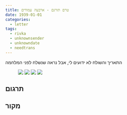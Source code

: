 ```yaml
---
title: טרם תורגם - ארבעה עמודים
date: 1939-01-01
categories:
  - letter
tags:
  - rivka
  - unknownsender
  - unknowndate
  - needtrans
---
```


התאריך והשולח לא ידועים לי, אבל נראה שנשלח לפני המלחמה

<figure class="half">
    <a  href="/pupko-papers/assets/images/1939-01-01-unknow-date-rivka-1.jpg">
    <img src="/pupko-papers/assets/images/1939-01-01-unknow-date-rivka-1.jpg"></a>
    <a  href="/pupko-papers/assets/images/1939-01-01-unknow-date-rivka-2.jpg">
    <img src="/pupko-papers/assets/images/1939-01-01-unknow-date-rivka-2.jpg"></a>
    <a  href="/pupko-papers/assets/images/1939-01-01-unknow-date-rivka-3.jpg">
    <img src="/pupko-papers/assets/images/1939-01-01-unknow-date-rivka-3.jpg"></a>
    <a  href="/pupko-papers/assets/images/1939-01-01-unknow-date-rivka-4.jpg">
    <img src="/pupko-papers/assets/images/1939-01-01-unknow-date-rivka-4.jpg"></a>
</figure>

## תרגום

## מקור
